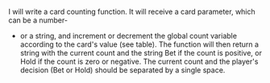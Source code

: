I will write a card counting function. It will receive a card parameter, which can be a number-
- or a string, and increment or decrement the global count variable according to the card's value (see table). 
The function will then return a string with the current count and the string Bet if the count is positive, or Hold if the count is zero or negative. 
The current count and the player's decision (Bet or Hold) should be separated by a single space.